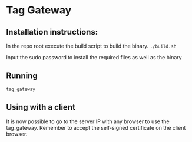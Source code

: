 # Tag Gateway

## Installation instructions: 
In the repo root execute the build script to build the binary.
``` ./build.sh ```

Input the sudo password to install the required files as well as the binary

## Running
```tag_gateway```

## Using with a client
It is now possible to go to the server IP with any browser to use the tag_gateway. 
Remember to accept the self-signed certificate on the client browser.
